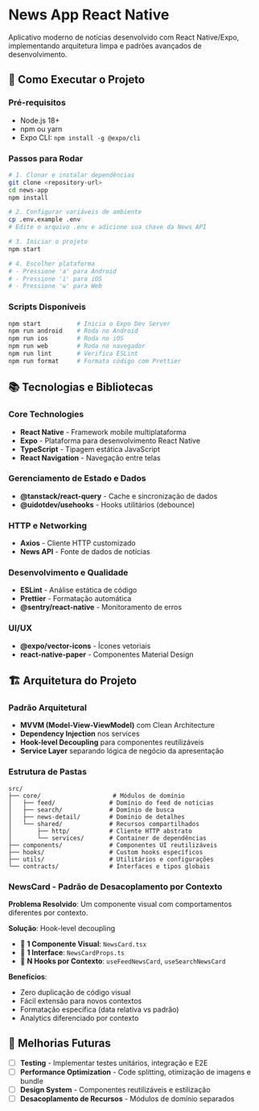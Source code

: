 # News App React Native

Aplicativo moderno de notícias desenvolvido com React Native/Expo, implementando arquitetura limpa e padrões avançados de desenvolvimento.

## 🚀 Como Executar o Projeto

### Pré-requisitos
- Node.js 18+ 
- npm ou yarn
- Expo CLI: `npm install -g @expo/cli`

### Passos para Rodar

```bash
# 1. Clonar e instalar dependências
git clone <repository-url>
cd news-app
npm install

# 2. Configurar variáveis de ambiente
cp .env.example .env
# Edite o arquivo .env e adicione sua chave da News API

# 3. Iniciar o projeto
npm start

# 4. Escolher plataforma
# - Pressione 'a' para Android
# - Pressione 'i' para iOS  
# - Pressione 'w' para Web
```

### Scripts Disponíveis

```bash
npm start          # Inicia o Expo Dev Server
npm run android    # Roda no Android
npm run ios        # Roda no iOS
npm run web        # Roda no navegador
npm run lint       # Verifica ESLint
npm run format     # Formata código com Prettier
```

## 📚 Tecnologias e Bibliotecas

### Core Technologies
- **React Native** - Framework mobile multiplataforma
- **Expo** - Plataforma para desenvolvimento React Native
- **TypeScript** - Tipagem estática JavaScript
- **React Navigation** - Navegação entre telas

### Gerenciamento de Estado e Dados
- **@tanstack/react-query** - Cache e sincronização de dados
- **@uidotdev/usehooks** - Hooks utilitários (debounce)

### HTTP e Networking
- **Axios** - Cliente HTTP customizado
- **News API** - Fonte de dados de notícias

### Desenvolvimento e Qualidade
- **ESLint** - Análise estática de código
- **Prettier** - Formatação automática
- **@sentry/react-native** - Monitoramento de erros

### UI/UX
- **@expo/vector-icons** - Ícones vetoriais
- **react-native-paper** - Componentes Material Design

## 🏗️ Arquitetura do Projeto

### Padrão Arquitetural
- **MVVM (Model-View-ViewModel)** com Clean Architecture
- **Dependency Injection** nos services
- **Hook-level Decoupling** para componentes reutilizáveis
- **Service Layer** separando lógica de negócio da apresentação

### Estrutura de Pastas
```
src/
├── core/                    # Módulos de domínio
│   ├── feed/               # Domínio do feed de notícias
│   ├── search/             # Domínio de busca
│   ├── news-detail/        # Domínio de detalhes
│   └── shared/             # Recursos compartilhados
│       ├── http/           # Cliente HTTP abstrato
│       └── services/       # Container de dependências
├── components/             # Componentes UI reutilizáveis
├── hooks/                  # Custom hooks específicos
├── utils/                  # Utilitários e configurações
└── contracts/              # Interfaces e tipos globais
```

### NewsCard - Padrão de Desacoplamento por Contexto

**Problema Resolvido**: Um componente visual com comportamentos diferentes por contexto.

**Solução**: Hook-level decoupling
- 🎯 **1 Componente Visual**: `NewsCard.tsx`
- 🎯 **1 Interface**: `NewsCardProps.ts`  
- 🎯 **N Hooks por Contexto**: `useFeedNewsCard`, `useSearchNewsCard`

**Benefícios**:
- Zero duplicação de código visual
- Fácil extensão para novos contextos
- Formatação específica (data relativa vs padrão)
- Analytics diferenciado por contexto

## 🚧 Melhorias Futuras
- [ ] **Testing** - Implementar testes unitários, integração e E2E
- [ ] **Performance Optimization** - Code splitting, otimização de imagens e bundle
- [ ] **Design System** - Componentes reutilizáveis e estilização
- [ ] **Desacoplamento de Recursos** - Módulos de domínio separados
